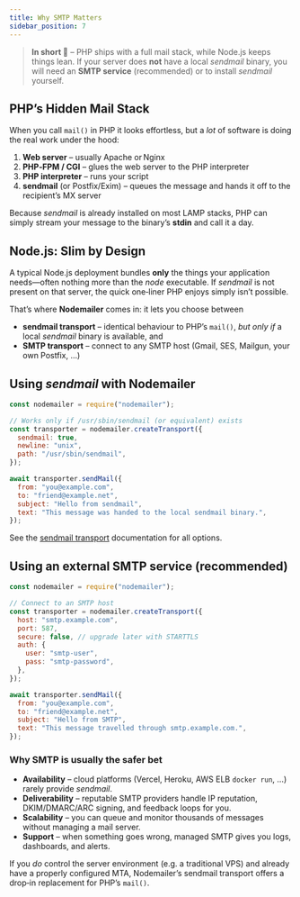 ```yaml
---
title: Why SMTP Matters
sidebar_position: 7
---
```


> **In short 🚀** – PHP ships with a full mail stack, while Node.js keeps things lean.
> If your server does **not** have a local _sendmail_ binary, you will need an **SMTP service** (recommended) or to install _sendmail_ yourself.

## PHP’s Hidden Mail Stack

When you call `mail()` in PHP it looks effortless, but a _lot_ of software is doing the real work under the hood:

1. **Web server** – usually Apache or Nginx
2. **PHP‑FPM / CGI** – glues the web server to the PHP interpreter
3. **PHP interpreter** – runs your script
4. **sendmail** (or Postfix/Exim) – queues the message and hands it off to the recipient’s MX server

Because _sendmail_ is already installed on most LAMP stacks, PHP can simply stream your message to the binary’s **stdin** and call it a day.

## Node.js: Slim by Design

A typical Node.js deployment bundles **only** the things your application needs—often nothing more than the _node_ executable.
If _sendmail_ is not present on that server, the quick one‑liner PHP enjoys simply isn’t possible.

That’s where **Nodemailer** comes in: it lets you choose between

- **sendmail transport** – identical behaviour to PHP’s `mail()`, _but only if_ a local _sendmail_ binary is available, and
- **SMTP transport** – connect to any SMTP host (Gmail, SES, Mailgun, your own Postfix, …)

## Using _sendmail_ with Nodemailer

```js
const nodemailer = require("nodemailer");

// Works only if /usr/sbin/sendmail (or equivalent) exists
const transporter = nodemailer.createTransport({
  sendmail: true,
  newline: "unix",
  path: "/usr/sbin/sendmail",
});

await transporter.sendMail({
  from: "you@example.com",
  to: "friend@example.net",
  subject: "Hello from sendmail",
  text: "This message was handed to the local sendmail binary.",
});
```

See the [sendmail transport](/transports/sendmail) documentation for all options.

## Using an external SMTP service (recommended)

```js
const nodemailer = require("nodemailer");

// Connect to an SMTP host
const transporter = nodemailer.createTransport({
  host: "smtp.example.com",
  port: 587,
  secure: false, // upgrade later with STARTTLS
  auth: {
    user: "smtp‑user",
    pass: "smtp‑password",
  },
});

await transporter.sendMail({
  from: "you@example.com",
  to: "friend@example.net",
  subject: "Hello from SMTP",
  text: "This message travelled through smtp.example.com.",
});
```

### Why SMTP is usually the safer bet

- **Availability** – cloud platforms (Vercel, Heroku, AWS ELB `docker run`, …) rarely provide _sendmail_.
- **Deliverability** – reputable SMTP providers handle IP reputation, DKIM/DMARC/ARC signing, and feedback loops for you.
- **Scalability** – you can queue and monitor thousands of messages without managing a mail server.
- **Support** – when something goes wrong, managed SMTP gives you logs, dashboards, and alerts.

If you _do_ control the server environment (e.g. a traditional VPS) and already have a properly configured MTA, Nodemailer’s sendmail transport offers a drop‑in replacement for PHP’s `mail()`.
